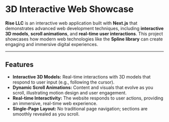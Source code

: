 # **3D Interactive Web Showcase**

**Rise LLC** is an interactive web application built with **Next.js** that demonstrates advanced web development techniques, including **interactive 3D models**, **scroll animations**, and **real-time user interactions**. This project showcases how modern web technologies like the **Spline library** can create engaging and immersive digital experiences.

---

## Features

- **Interactive 3D Models:** Real-time interactions with 3D models that respond to user input (e.g., following the cursor).
- **Dynamic Scroll Animations:** Content and visuals that evolve as you scroll, illustrating motion design and user engagement.
- **Real-time Interactivity:** The website responds to user actions, providing an immersive, real-time web experience.
- **Single-Page Layout:** No traditional page navigation; sections are smoothly revealed as you scroll.
  
